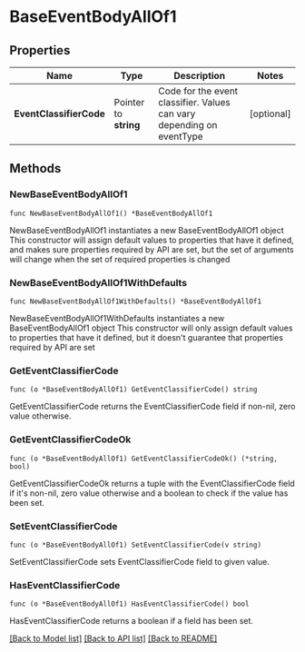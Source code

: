 # BaseEventBodyAllOf1

## Properties

Name | Type | Description | Notes
------------ | ------------- | ------------- | -------------
**EventClassifierCode** | Pointer to **string** | Code for the event classifier. Values can vary depending on eventType | [optional] 

## Methods

### NewBaseEventBodyAllOf1

`func NewBaseEventBodyAllOf1() *BaseEventBodyAllOf1`

NewBaseEventBodyAllOf1 instantiates a new BaseEventBodyAllOf1 object
This constructor will assign default values to properties that have it defined,
and makes sure properties required by API are set, but the set of arguments
will change when the set of required properties is changed

### NewBaseEventBodyAllOf1WithDefaults

`func NewBaseEventBodyAllOf1WithDefaults() *BaseEventBodyAllOf1`

NewBaseEventBodyAllOf1WithDefaults instantiates a new BaseEventBodyAllOf1 object
This constructor will only assign default values to properties that have it defined,
but it doesn't guarantee that properties required by API are set

### GetEventClassifierCode

`func (o *BaseEventBodyAllOf1) GetEventClassifierCode() string`

GetEventClassifierCode returns the EventClassifierCode field if non-nil, zero value otherwise.

### GetEventClassifierCodeOk

`func (o *BaseEventBodyAllOf1) GetEventClassifierCodeOk() (*string, bool)`

GetEventClassifierCodeOk returns a tuple with the EventClassifierCode field if it's non-nil, zero value otherwise
and a boolean to check if the value has been set.

### SetEventClassifierCode

`func (o *BaseEventBodyAllOf1) SetEventClassifierCode(v string)`

SetEventClassifierCode sets EventClassifierCode field to given value.

### HasEventClassifierCode

`func (o *BaseEventBodyAllOf1) HasEventClassifierCode() bool`

HasEventClassifierCode returns a boolean if a field has been set.


[[Back to Model list]](../README.md#documentation-for-models) [[Back to API list]](../README.md#documentation-for-api-endpoints) [[Back to README]](../README.md)


